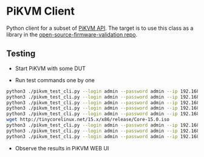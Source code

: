 # PiKVM Client

Python client for a subset of [PiKVM API](https://docs.pikvm.org/api). The
target is to use this class as a library in the
[open-source-firmware-validation repo](https://github.com/Dasharo/open-source-firmware-validation.git).

## Testing

* Start PiKVM with some DUT

* Run test commands one by one

```bash
python3 ./pikvm_test_cli.py --login admin --password admin --ip 192.168.10.45 --test single-key
python3 ./pikvm_test_cli.py --login admin --password admin --ip 192.168.10.45 --test key-series
python3 ./pikvm_test_cli.py --login admin --password admin --ip 192.168.10.45 --test key-combination
python3 ./pikvm_test_cli.py --login admin --password admin --ip 192.168.10.45 --test write-text
python3 ./pikvm_test_cli.py --login admin --password admin --ip 192.168.10.45 --test write-cmd
wget http://tinycorelinux.net/15.x/x86/release/Core-15.0.iso
python3 ./pikvm_test_cli.py --login admin --password admin --ip 192.168.10.45 --test img-upload-url
python3 ./pikvm_test_cli.py --login admin --password admin --ip 192.168.10.45 --test img-upload-file
python3 ./pikvm_test_cli.py --login admin --password admin --ip 192.168.10.45 --test img-mount
```

* Observe the results in PiKVM WEB UI
